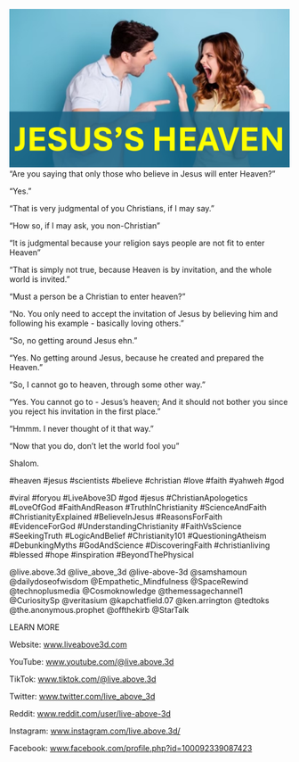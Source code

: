 ![Video cover image](../cover2.jpg "cover photo")
“Are you saying that only those who believe in Jesus will enter Heaven?”

“Yes.”

“That is very judgmental of you Christians, if I may say.”

“How so, if I may ask, you non-Christian”

“It is judgmental because your religion says people are not fit to enter Heaven”

“That is simply not true, because Heaven is by invitation, and the whole world is invited.”

“Must a person be a Christian to enter heaven?”

“No. You only need to accept the invitation of Jesus by believing him and following his example - basically loving others.”

“So, no getting around Jesus ehn.”

“Yes. No getting around Jesus, because he created and prepared the Heaven.”

“So, I cannot go to heaven, through some other way.”

“Yes. You cannot go to - Jesus’s heaven; And it should not bother you since you reject his invitation in the first place.”

“Hmmm. I never thought of it that way.”

“Now that you do, don’t let the world fool you”

Shalom.


#heaven #jesus #scientists #believe #christian #love #faith #yahweh #god 

#viral #foryou #LiveAbove3D #god #jesus #ChristianApologetics #LoveOfGod #FaithAndReason #TruthInChristianity #ScienceAndFaith #ChristianityExplained #BelieveInJesus #ReasonsForFaith #EvidenceForGod #UnderstandingChristianity #FaithVsScience #SeekingTruth #LogicAndBelief #Christianity101 #QuestioningAtheism #DebunkingMyths #GodAndScience #DiscoveringFaith #christianliving #blessed #hope #inspiration #BeyondThePhysical

@live.above.3d @live_above_3d @live-above-3d @samshamoun @dailydoseofwisdom @Empathetic_Mindfulness @SpaceRewind @technoplusmedia @Cosmoknowledge @themessagechannel1 @CuriositySp @veritasium @kapchatfield.07 @ken.arrington @tedtoks @the.anonymous.prophet @offthekirb @StarTalk


LEARN MORE

Website: www.liveabove3d.com

YouTube: www.youtube.com/@live.above.3d

TikTok: www.tiktok.com/@live.above.3d

Twitter: www.twitter.com/live_above_3d

Reddit: www.reddit.com/user/live-above-3d

Instagram: www.instagram.com/live.above.3d/

Facebook: www.facebook.com/profile.php?id=100092339087423
